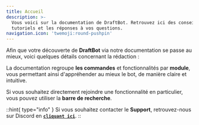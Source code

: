 ```yaml
---
title: Accueil
description: >-
  Vous voici sur la documentation de DraftBot. Retrouvez ici des conseils, des
  tutoriels et les réponses à vos questions.
navigation.icon: 'twemoji:round-pushpin'
---
```


Afin que votre découverte de **DraftBot** via notre documentation se passe au mieux, voici quelques détails concernant la rédaction :

La documentation regroupe **les commandes** et fonctionnalités par **module**, vous permettant ainsi d'appréhender au mieux le bot, de manière claire et intuitive.

Si vous souhaitez directement rejoindre une fonctionnalité en particulier, vous pouvez utiliser la **barre de recherche**.

::hint{ type="info" }
Si vous souhaitez contacter le **Support**, retrouvez-nous sur Discord en [**`cliquant ici`**](https://discord.com/invite/DrzKVU3).
::